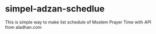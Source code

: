 # simpel-adzan-schedlue
This is simple way to make list schedule of  Moslem Prayer Time with API from aladhan.com
